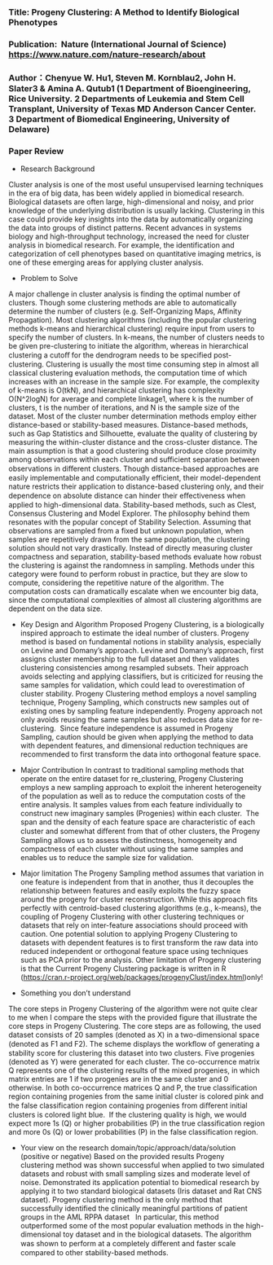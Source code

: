 
### Title: Progeny Clustering: A Method to Identify Biological Phenotypes
### Publication:  Nature (International Journal of Science)     https://www.nature.com/nature-research/about


### Author：Chenyue W. Hu1, Steven M. Kornblau2, John H. Slater3 & Amina A. Qutub1 (1 Department of Bioengineering, Rice University. 2 Departments of Leukemia and Stem Cell Transplant, University of Texas MD Anderson Cancer Center.  3 Department of Biomedical Engineering, University of Delaware)

 
  
### Paper Review

- Research Background

Cluster analysis is one of the most useful unsupervised learning techniques in the era of big data, has been widely applied in biomedical research.  Biological datasets are often large, high-dimensional and noisy, and prior knowledge of the underlying distribution is usually lacking. Clustering in this case could provide key insights into the data by automatically organizing the data into groups of distinct patterns. Recent advances in systems biology and high-throughput technology, increased the need for cluster analysis in biomedical research. For example, the identification and categorization of cell phenotypes based on quantitative imaging metrics, is one of these emerging areas for applying cluster analysis.



- Problem to Solve

A major challenge in cluster analysis is finding the optimal number of clusters. Though some clustering methods are able to automatically determine the number of clusters (e.g. Self-Organizing Maps, Affinity Propagation). Most clustering algorithms (including the popular clustering methods k-means and hierarchical clustering) require input from users to specify the number of clusters. In k-means, the number of clusters needs to be given pre-clustering to initiate the algorithm, whereas in hierarchical clustering a cutoﬀ for the dendrogram needs to be specified post-clustering. Clustering is usually the most time consuming step in almost all classical clustering evaluation methods, the computation time of which increases with an increase in the sample size. For example, the complexity of k-means is O(tkN), and hierarchical clustering has complexity O(N^2logN) for average and complete linkage1, where k is the number of clusters, t is the number of iterations, and N is the sample size of the dataset. Most of the cluster number determination methods employ either distance-based or stability-based measures. Distance-based methods, such as Gap Statistics and Silhouette, evaluate the quality of clustering by measuring the within-cluster distance and the cross-cluster distance. The main assumption is that a good clustering should produce close proximity among observations within each cluster and sufficient separation between observations in diﬀerent clusters. Though distance-based approaches are easily implementable and computationally efficient, their model-dependent nature restricts their application to distance-based clustering only, and their dependence on absolute distance can hinder their eﬀectiveness when applied to high-dimensional data. Stability-based methods, such as Clest, Consensus Clustering and Model Explorer. The philosophy behind them resonates with the popular concept of Stability Selection. Assuming that observations are sampled from a fixed but unknown population, when samples are repetitively drawn from the same population, the clustering solution should not vary drastically. Instead of directly measuring cluster compactness and separation, stability-based methods evaluate how robust the clustering is against the randomness in sampling. Methods under this category were found to perform robust in practice, but they are slow to compute, considering the repetitive nature of the algorithm. The computation costs can dramatically escalate when we encounter big data, since the computational complexities of almost all clustering algorithms are dependent on the data size.



- Key Design and Algorithm Proposed
       Progeny Clustering, is a biologically inspired approach to estimate the ideal number of clusters. Progeny method is based on fundamental notions in stability analysis, especially on Levine and Domany’s approach. Levine and Domany’s approach, first assigns cluster membership to the full dataset and then validates clustering consistencies among resampled subsets. Their approach avoids selecting and applying classifiers, but is criticized for reusing the same samples for validation, which could lead to overestimation of cluster stability. Progeny Clustering method employs a novel sampling technique, Progeny Sampling, which constructs new samples out of existing ones by sampling feature independently. Progeny approach not only avoids reusing the same samples but also reduces data size for re-clustering.  Since feature independence is assumed in Progeny Sampling, caution should be given when applying the method to data with dependent features, and dimensional reduction techniques are recommended to first transform the data into orthogonal feature space. 







- Major Contribution
In contrast to traditional sampling methods that operate on the entire dataset for re_clustering, Progeny Clustering employs a new sampling approach to exploit the inherent heterogeneity of the population as well as to reduce the computation costs of the entire analysis. It samples values from each feature individually to construct new imaginary samples (Progenies) within each cluster.  The span and the density of each feature space are characteristic of each cluster and somewhat diﬀerent from that of other clusters, the Progeny Sampling allows us to assess the distinctness, homogeneity and compactness of each cluster without using the same samples and enables us to reduce the sample size for validation.

  
- Major limitation
       The Progeny Sampling method assumes that variation in one feature is independent from that in another, thus it decouples the relationship between features and easily exploits the fuzzy space around the progeny for cluster reconstruction. While this approach fits perfectly with centroid-based clustering algorithms (e.g., k-means), the coupling of Progeny Clustering with other clustering techniques or datasets that rely on inter-feature associations should proceed with caution. One potential solution to applying Progeny Clustering to datasets with dependent features is to first transform the raw data into reduced independent or orthogonal feature space using techniques such as PCA prior to the analysis.
       Other limitation of Progeny clustering is that the Current Progeny Clustering package is written in R (https://cran.r-project.org/web/packages/progenyClust/index.html)only!



- Something you don’t understand

The core steps in Progeny Clustering of the algorithm were not quite clear to me when I compare the steps with the provided figure that illustrate the core steps in Progeny Clustering. The core steps are as following, the used dataset consists of 20 samples (denoted as X) in a two-dimensional space (denoted as F1 and F2). The scheme displays the workﬂow of generating a stability score for clustering this dataset into two clusters. Five progenies (denoted as Y) were generated for each cluster. The co-occurrence matrix Q represents one of the clustering results of the mixed progenies, in which matrix entries are 1 if two progenies are in the same cluster and 0 otherwise. In both co-occurrence matrices Q and P, the true classification region containing progenies from the same initial cluster is colored pink and the false classification region containing progenies from diﬀerent initial clusters is colored light blue.  If the clustering quality is high, we would expect more 1s (Q) or higher probabilities (P) in the true classification region and more 0s (Q) or lower probabilities (P) in the false classification region.  



- Your view on the research domain/topic/approach/data/solution  (positive or negative)
Based on the provided results Progeny clustering method was shown successful when applied to two simulated datasets and robust with small sampling sizes and moderate level of noise. Demonstrated its application potential to biomedical research by applying it to two standard biological datasets (Iris dataset and Rat CNS dataset). Progeny clustering method is the only method that successfully identified the clinically meaningful partitions of patient groups in the AML RPPA dataset  
In particular, this method outperformed some of the most popular evaluation methods in the high-dimensional toy dataset and in the biological datasets. The algorithm was shown to perform at a completely diﬀerent and faster scale compared to other stability-based methods.




